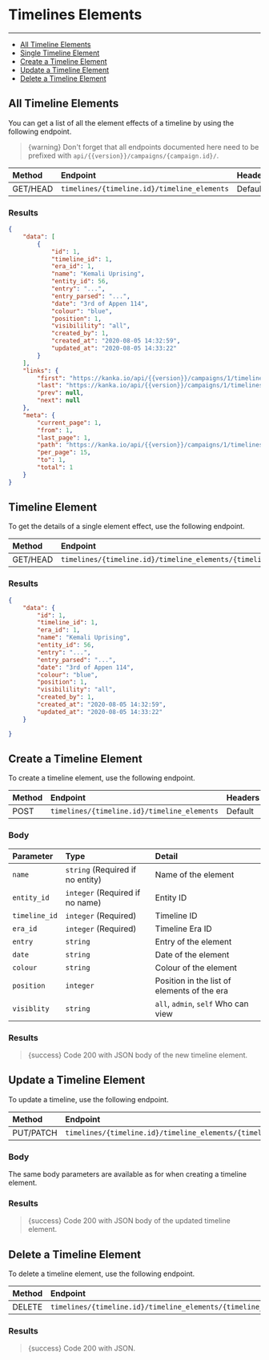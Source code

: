 # Timelines Elements

---

- [All Timeline Elements](#all-timeline-elements)
- [Single Timeline Element](#timeline-element)
- [Create a Timeline Element](#create-timeline-element)
- [Update a Timeline Element](#update-timeline-element)
- [Delete a Timeline Element](#delete-timeline-element)

<a name="all-timeline-elements"></a>
## All Timeline Elements

You can get a list of all the element effects of a timeline by using the following endpoint.

> {warning} Don't forget that all endpoints documented here need to be prefixed with `api/{{version}}/campaigns/{campaign.id}/`.


| Method | Endpoint| Headers |
| :- |   :-   |  :-  |
| GET/HEAD | `timelines/{timeline.id}/timeline_elements` | Default |

### Results
```json
{
    "data": [
        {
            "id": 1,
            "timeline_id": 1,
            "era_id": 1,
            "name": "Kemali Uprising",
            "entity_id": 56,
            "entry": "...",
            "entry_parsed": "...",
            "date": "3rd of Appen 114",
            "colour": "blue",
            "position": 1,
            "visibilility": "all",
            "created_by": 1,
            "created_at": "2020-08-05 14:32:59",
            "updated_at": "2020-08-05 14:33:22"
        }
    ],
    "links": {
        "first": "https://kanka.io/api/{{version}}/campaigns/1/timelines/1/timeline_elements?page=1",
        "last": "https://kanka.io/api/{{version}}/campaigns/1/timelines/1/timeline_elements?page=1",
        "prev": null,
        "next": null
    },
    "meta": {
        "current_page": 1,
        "from": 1,
        "last_page": 1,
        "path": "https://kanka.io/api/{{version}}/campaigns/1/timelines/1/timeline_elements",
        "per_page": 15,
        "to": 1,
        "total": 1
    }
}
```


<a name="timeline-element"></a>
## Timeline Element

To get the details of a single element effect, use the following endpoint.

| Method | Endpoint| Headers |
| :- |   :-   |  :-  |
| GET/HEAD | `timelines/{timeline.id}/timeline_elements/{timeline_element.id}` | Default |

### Results
```json
{
    "data": {
        "id": 1,
        "timeline_id": 1,
        "era_id": 1,
        "name": "Kemali Uprising",
        "entity_id": 56,
        "entry": "...",
        "entry_parsed": "...",
        "date": "3rd of Appen 114",
        "colour": "blue",
        "position": 1,
        "visibilility": "all",
        "created_by": 1,
        "created_at": "2020-08-05 14:32:59",
        "updated_at": "2020-08-05 14:33:22"
    }

}
```


<a name="create-timeline-element"></a>
## Create a Timeline Element

To create a timeline element, use the following endpoint.

| Method | Endpoint| Headers |
| :- |   :-   |  :-  |
| POST | `timelines/{timeline.id}/timeline_elements` | Default |

### Body

| Parameter | Type | Detail |
| :- |   :-   |  :-  |
| `name` | `string` (Required if no entity) | Name of the element |
| `entity_id` | `integer` (Required if no name) | Entity ID |
| `timeline_id` | `integer` (Required) | Timeline ID |
| `era_id` | `integer` (Required) | Timeline Era ID |
| `entry` | `string` | Entry of the element |
| `date` | `string` | Date of the element |
| `colour` | `string` | Colour of the element |
| `position` | `integer` | Position in the list of elements of the era |
| `visiblity` | `string` | `all`, `admin`, `self` Who can view |


### Results

> {success} Code 200 with JSON body of the new timeline element.


<a name="update-timeline-element"></a>
## Update a Timeline Element

To update a timeline, use the following endpoint.

| Method | Endpoint| Headers |
| :- |   :-   |  :-  |
| PUT/PATCH | `timelines/{timeline.id}/timeline_elements/{timeline_element.id}` | Default |

### Body

The same body parameters are available as for when creating a timeline element.

### Results

> {success} Code 200 with JSON body of the updated timeline element.


<a name="delete-timeline-element"></a>
## Delete a Timeline Element

To delete a timeline element, use the following endpoint.

| Method | Endpoint| Headers |
| :- |   :-   |  :-  |
| DELETE | `timelines/{timeline.id}/timeline_elements/{timeline_element.id}` | Default |

### Results

> {success} Code 200 with JSON.
